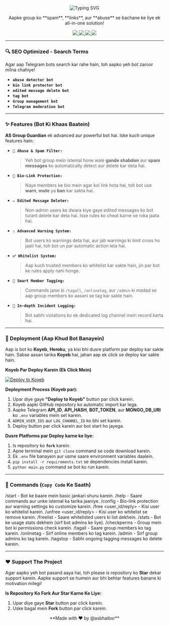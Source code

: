 <div align="center">
  <img src="https://readme-typing-svg.herokuapp.com?font=Fira+Code&size=35&pause=1000&color=91FF00&random=false&width=435&lines=🛡️+AS+GROUP+GUARDIAN+ROBOT+🛡️" alt="Typing SVG" />
</div>

<p align="center">
  Aapke group ko **spam**, **links**, aur **abuse** se bachane ke liye ek all-in-one solution!
</p>

<p align="center">
  <a href="https://github.com/asbhaibsr/Groupabusebot.git">
    <img src="https://img.shields.io/badge/GitHub-Repository-black?style=for-the-badge&logo=github">
  </a>
  <a href="https://t.me/asGroupGuardianRobot">
    <img src="https://img.shields.io/badge/Bot%20Demo-@asGroupGuardianRobot-blue?style=for-the-badge&logo=telegram">
  </a>
  <a href="https://t.me/asbhai_bsr">
    <img src="https://img.shields.io/badge/Updates-@asbhai_bsr-red?style=for-the-badge&logo=telegram">
  </a>
  <a href="https://t.me/asbhaibsr">
    <img src="https://img.shields.io/badge/Owner-@asbhaibsr-red?style=for-the-badge&logo=telegram">
  </a>
</p>

---

### **🔍 SEO Optimized - Search Terms**

Agar aap Telegram bots search kar rahe hain, toh aapko yeh bot zaroor milna chahiye!
* **`abuse detector bot`**
* **`bio link protector bot`**
* **`edited message delete bot`**
* **`tag bot`**
* **`Group management bot`**
* **`Telegram moderation bot`**

---

### **✨ Features (Bot Ki Khaas Baatein)**

**AS Group Guardian** ek advanced aur powerful bot hai. Iske kuch unique features hain:

* **`🚫 Abuse & Spam Filter:`**
  > Yeh bot group mein istemal hone wale **gande shabdon** aur **spam messages** ko automatically detect aur delete kar deta hai.

* **`🔗 Bio-Link Protection:`**
  > Naye members ke bio mein agar koi link hota hai, toh bot use **warn**, **mute** ya **ban** kar sakta hai.

* **`✏️ Edited Message Deleter:`**
  > Non-admin users ke dwara kiye gaye edited messages ko bot turant delete kar deta hai. Isse rules ko cheat karne se roka jaata hai.

* **`⚠️ Advanced Warning System:`**
  > Bot users ko warnings deta hai, aur jab warnings ki limit cross ho jaati hai, toh bot un par automatic action leta hai.

* **`✅ Whitelist System:`**
  > Aap kuch trusted members ko whitelist kar sakte hain, jin par bot ke rules apply nahi honge.

* **`📢 Smart Member Tagging:`**
  > Commands jaise ki `/tagall`, `/onlinetag`, aur `/admin` ki madad se aap group members ko aasani se tag kar sakte hain.

* **`📝 In-depth Incident Logging:`**
  > Bot sabhi violations ko ek dedicated log channel mein record karta hai.

---

### **🚀 Deployment (Aap Khud Bot Banayein)**

Aap is bot ko **Koyeb**, **Heroku**, ya kisi bhi dusre platform par deploy kar sakte hain. Sabse aasan tarika **Koyeb** hai, jahan aap ek click se deploy kar sakte hain.

**Koyeb Par Deploy Karein (Ek Click Mein)**

[![Deploy to Koyeb](https://www.koyeb.com/static/images/deploy/button.svg)](https://app.koyeb.com/deploy?name=groupabusebot&repository=github.com/asbhaibsr/Groupabusebot&branch=main&run_command=python+main.py&instance_type=free&instances_min=0&autoscaling_sleep_idle_delay=300&env%5BADMIN_USER_IDS%5D=7315805581&env%5BAPI_HASH%5D=f4bfdcdd4a5c1b7328a7e4f25f024a09&env%5BAPI_ID%5D=29970536&env%5BLOG_CHANNEL_ID%5D=-1002352329534&env%5BMONGO_DB_URI%5D=mongodb%2Bsrv%3A%2F%2Fnihiyel619%3AZQ9H89pGV5lR8aIZ%40cluster0.x2ecdqo.mongodb.net%2F%3FretryWrites%3Dtrue%26w%3Dmajority%26appName%3DCluster0&env%5BTELEGRAM_BOT_TOKEN%5D=8401698198%3AAAG8XIU6IrlHyoCSvNRdZEBXrPn4sj_vQYE)

**Deployment Process (Koyeb par):**
1. Upar diye gaye **"Deploy to Koyeb"** button par click karein.
2. Koyeb aapki GitHub repository ko automatic import kar lega.
3. Aapke Telegram **API_ID**, **API_HASH**, **BOT_TOKEN**, aur **MONGO_DB_URI** ko `.env` variables mein set karein.
4. `ADMIN_USER_IDS` aur `LOG_CHANNEL_ID` ko bhi set karein.
5. Deploy button par click karein aur bot start ho jayega.

**Dusre Platforms par Deploy karne ke liye:**
1. Is repository ko **`fork`** karein.
2. Apne terminal mein `git clone` command se code download karein.
3. Ek `.env` file banayein aur usme saare environment variables daalein.
4. `pip install -r requirements.txt` se dependencies install karein.
5. `python main.py` command se bot ko run karein.

---

### **🚀 Commands (`Copy Code` Ke Saath)**


/start - Bot ke baare mein basic jankari shuru karein.
/help - Saare commands aur unke istemal ka tarika jaaniye.
/config - Bio-link protection aur warning settings ko customize karein.
/free <user_id/reply> - Kisi user ko whitelist karein.
/unfree <user_id/reply> - Kisi user ko whitelist se remove karein.
/freelist - Saare whitelisted users ki list dekhein.
/stats - Bot ke usage stats dekhein (sirf bot admins ke liye).
/checkperms - Group mein bot ki permissions check karein.
/tagall <message> - Saare group members ko tag karein.
/onlinetag <message> - Sirf online members ko tag karein.
/admin <message> - Sirf group admins ko tag karein.
/tagstop - Sabhi ongoing tagging messages ko delete karein.

---

### **❤️ Support The Project**

Agar aapko yeh bot pasand aaya hai, toh please is repository ko **Star** dekar support karein. Aapke support se humein aur bhi behtar features banane ki motivation milegi!

**Is Repository Ko Fork Aur Star Karne Ke Liye:**
1. Upar diye gaye **Star** button par click karein.
2. Uske bagal mein **Fork** button par click karein.

<p align="center">
  **Made with ❤️ by @asbhaibsr**
</p>

